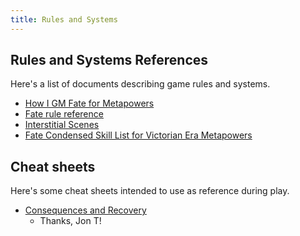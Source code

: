 ```yaml
---
title: Rules and Systems
---
```


## Rules and Systems References

Here's a list of documents describing game rules and systems.

* [How I GM Fate for Metapowers](/rules-and-systems/how-i-gm-fate-for-metapowers)
* [Fate rule reference](/rules-and-systems/fate-rules-reference)
* [Interstitial Scenes](rules-and-systems/interstitial-scenes)
* [Fate Condensed Skill List for Victorian Era Metapowers](/rules-and-systems/fate-condensed-skill-list-for-victorian-metas)

## Cheat sheets

Here's some cheat sheets intended to use as reference during play.

* [Consequences and Recovery](/rules-and-systems/cheat-sheets/consequences-and-recovery)
  * Thanks, Jon T!

